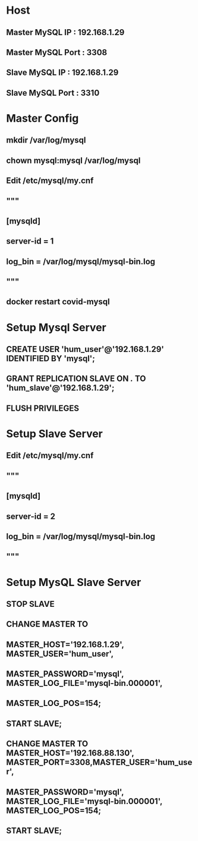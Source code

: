 # Host

## Master MySQL IP : 192.168.1.29
## Master MySQL Port : 3308

## Slave MySQL IP : 192.168.1.29
## Slave MySQL Port : 3310


# Master Config
## mkdir /var/log/mysql

## chown mysql:mysql /var/log/mysql

## Edit /etc/mysql/my.cnf
## """
## [mysqld]
## server-id = 1
## log_bin = /var/log/mysql/mysql-bin.log
## """

## docker restart covid-mysql

# Setup Mysql Server
## CREATE USER 'hum_user'@'192.168.1.29' IDENTIFIED BY 'mysql';
## GRANT REPLICATION SLAVE ON *.* TO 'hum_slave'@'192.168.1.29';
## FLUSH PRIVILEGES


# Setup Slave Server
## Edit /etc/mysql/my.cnf
## """
## [mysqld]
## server-id = 2
## log_bin = /var/log/mysql/mysql-bin.log
## """

# Setup MysQL Slave Server
## STOP SLAVE
## CHANGE MASTER TO
## MASTER_HOST='192.168.1.29', MASTER_USER='hum_user',
## MASTER_PASSWORD='mysql', MASTER_LOG_FILE='mysql-bin.000001',
## MASTER_LOG_POS=154;
## START SLAVE;
## CHANGE MASTER TO MASTER_HOST='192.168.88.130', MASTER_PORT=3308,MASTER_USER='hum_user', 
## MASTER_PASSWORD='mysql', MASTER_LOG_FILE='mysql-bin.000001', MASTER_LOG_POS=154; 
## START SLAVE;

